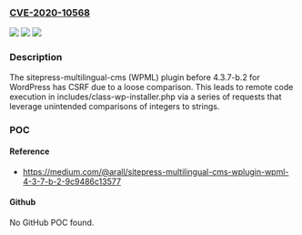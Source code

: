 ### [CVE-2020-10568](https://cve.mitre.org/cgi-bin/cvename.cgi?name=CVE-2020-10568)
![](https://img.shields.io/static/v1?label=Product&message=n%2Fa&color=blue)
![](https://img.shields.io/static/v1?label=Version&message=n%2Fa&color=blue)
![](https://img.shields.io/static/v1?label=Vulnerability&message=n%2Fa&color=brighgreen)

### Description

The sitepress-multilingual-cms (WPML) plugin before 4.3.7-b.2 for WordPress has CSRF due to a loose comparison. This leads to remote code execution in includes/class-wp-installer.php via a series of requests that leverage unintended comparisons of integers to strings.

### POC

#### Reference
- https://medium.com/@arall/sitepress-multilingual-cms-wplugin-wpml-4-3-7-b-2-9c9486c13577

#### Github
No GitHub POC found.

